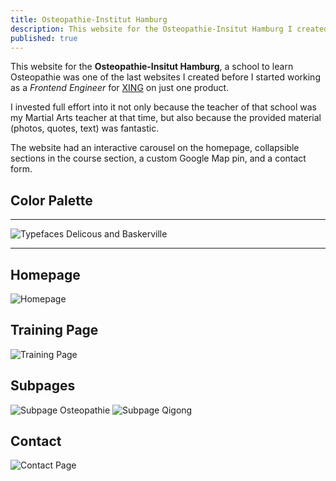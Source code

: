 ```yaml
---
title: Osteopathie-Institut Hamburg
description: This website for the Osteopathie-Insitut Hamburg I created in 2010.
published: true
---
```


<Row variant="bigLeft" marginBottom>

This website for the **Osteopathie-Insitut Hamburg**, a school to learn Osteopathie was one of the last websites I created before I started working as a _Frontend Engineer_ for [XING](https://www.xing.com/) on just one product.

I invested full effort into it not only because the teacher of that school was my Martial Arts teacher at that time, but also because the provided material (photos, quotes, text) was fantastic.

The website had an interactive carousel on the homepage, collapsible sections in the course section, a custom Google Map pin, and a contact form.

</Row>

<Row variant="fullsize" marginBottom>

## Color Palette

</Row>

<Row variant="variable" minWidth="8rem" marginBottom>

<ColorSwatch color="#002856" />
<ColorSwatch color="#E5E9EE" />
<ColorSwatch color="#AEC605" />
<ColorSwatch color="#BED137" />
<ColorSwatch color="#CDDD68" />
<ColorSwatch color="#DEE99B" />
<ColorSwatch color="#FFFFFF" />

</Row>

---

<Row variant="variable" horizontal="center" maxWidth="50vw" marginBottom>

![Typefaces Delicous and Baskerville](./images/osteopathie-hamburg-typefaces.svg)

</Row>

---

<Row variant="center" marginBottom>

## Homepage

</Row>

<Row variant="center" marginBottom>

![Homepage](./images/osteopathie-hamburg-homepage.jpg)

</Row>

<Row variant="center" marginBottom>

## Training Page

</Row>

<Row variant="center" marginBottom>

![Training Page](./images/osteopathie-hamburg-training.jpg)

</Row>

<Row variant="center" marginBottom>

## Subpages

</Row>

<Row variant="rightDown">

![Subpage Osteopathie](./images/osteopathie-hamburg-osteopathie.jpg)
![Subpage Qigong](./images/osteopathie-hamburg-qigong.jpg)

</Row>

<Row variant="center" marginBottom>

## Contact

</Row>

<Row variant="center" marginBottom>

![Contact Page](./images/osteopathie-hamburg-contact.jpg)

</Row>
